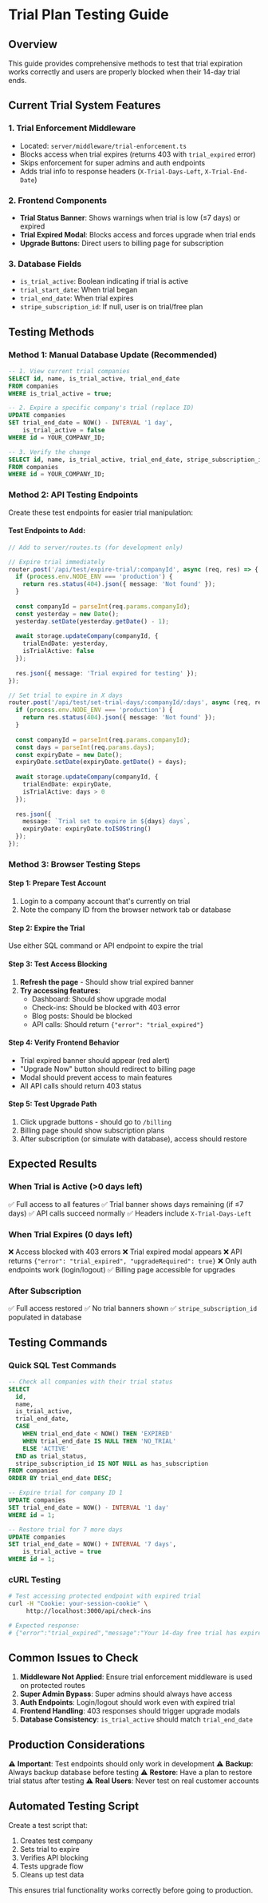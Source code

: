 # Trial Plan Testing Guide

## Overview
This guide provides comprehensive methods to test that trial expiration works correctly and users are properly blocked when their 14-day trial ends.

## Current Trial System Features

### 1. **Trial Enforcement Middleware**
- Located: `server/middleware/trial-enforcement.ts`
- Blocks access when trial expires (returns 403 with `trial_expired` error)
- Skips enforcement for super admins and auth endpoints
- Adds trial info to response headers (`X-Trial-Days-Left`, `X-Trial-End-Date`)

### 2. **Frontend Components**
- **Trial Status Banner**: Shows warnings when trial is low (≤7 days) or expired
- **Trial Expired Modal**: Blocks access and forces upgrade when trial ends
- **Upgrade Buttons**: Direct users to billing page for subscription

### 3. **Database Fields**
- `is_trial_active`: Boolean indicating if trial is active
- `trial_start_date`: When trial began
- `trial_end_date`: When trial expires
- `stripe_subscription_id`: If null, user is on trial/free plan

## Testing Methods

### Method 1: Manual Database Update (Recommended)
```sql
-- 1. View current trial companies
SELECT id, name, is_trial_active, trial_end_date 
FROM companies 
WHERE is_trial_active = true;

-- 2. Expire a specific company's trial (replace ID)
UPDATE companies 
SET trial_end_date = NOW() - INTERVAL '1 day',
    is_trial_active = false
WHERE id = YOUR_COMPANY_ID;

-- 3. Verify the change
SELECT id, name, is_trial_active, trial_end_date, stripe_subscription_id 
FROM companies 
WHERE id = YOUR_COMPANY_ID;
```

### Method 2: API Testing Endpoints
Create these test endpoints for easier trial manipulation:

#### Test Endpoints to Add:
```typescript
// Add to server/routes.ts (for development only)

// Expire trial immediately
router.post('/api/test/expire-trial/:companyId', async (req, res) => {
  if (process.env.NODE_ENV === 'production') {
    return res.status(404).json({ message: 'Not found' });
  }
  
  const companyId = parseInt(req.params.companyId);
  const yesterday = new Date();
  yesterday.setDate(yesterday.getDate() - 1);
  
  await storage.updateCompany(companyId, {
    trialEndDate: yesterday,
    isTrialActive: false
  });
  
  res.json({ message: 'Trial expired for testing' });
});

// Set trial to expire in X days
router.post('/api/test/set-trial-days/:companyId/:days', async (req, res) => {
  if (process.env.NODE_ENV === 'production') {
    return res.status(404).json({ message: 'Not found' });
  }
  
  const companyId = parseInt(req.params.companyId);
  const days = parseInt(req.params.days);
  const expiryDate = new Date();
  expiryDate.setDate(expiryDate.getDate() + days);
  
  await storage.updateCompany(companyId, {
    trialEndDate: expiryDate,
    isTrialActive: days > 0
  });
  
  res.json({ 
    message: `Trial set to expire in ${days} days`,
    expiryDate: expiryDate.toISOString()
  });
});
```

### Method 3: Browser Testing Steps

#### Step 1: Prepare Test Account
1. Login to a company account that's currently on trial
2. Note the company ID from the browser network tab or database

#### Step 2: Expire the Trial
Use either SQL command or API endpoint to expire the trial

#### Step 3: Test Access Blocking
1. **Refresh the page** - Should show trial expired banner
2. **Try accessing features**:
   - Dashboard: Should show upgrade modal
   - Check-ins: Should be blocked with 403 error
   - Blog posts: Should be blocked
   - API calls: Should return `{"error": "trial_expired"}`

#### Step 4: Verify Frontend Behavior
- Trial expired banner should appear (red alert)
- "Upgrade Now" button should redirect to billing page
- Modal should prevent access to main features
- All API calls should return 403 status

#### Step 5: Test Upgrade Path
1. Click upgrade buttons - should go to `/billing`
2. Billing page should show subscription plans
3. After subscription (or simulate with database), access should restore

## Expected Results

### When Trial is Active (>0 days left)
✅ Full access to all features
✅ Trial banner shows days remaining (if ≤7 days)
✅ API calls succeed normally
✅ Headers include `X-Trial-Days-Left`

### When Trial Expires (0 days left)
❌ Access blocked with 403 errors
❌ Trial expired modal appears
❌ API returns `{"error": "trial_expired", "upgradeRequired": true}`
❌ Only auth endpoints work (login/logout)
✅ Billing page accessible for upgrades

### After Subscription
✅ Full access restored
✅ No trial banners shown
✅ `stripe_subscription_id` populated in database

## Testing Commands

### Quick SQL Test Commands
```sql
-- Check all companies with their trial status
SELECT 
  id, 
  name, 
  is_trial_active,
  trial_end_date,
  CASE 
    WHEN trial_end_date < NOW() THEN 'EXPIRED'
    WHEN trial_end_date IS NULL THEN 'NO_TRIAL'
    ELSE 'ACTIVE'
  END as trial_status,
  stripe_subscription_id IS NOT NULL as has_subscription
FROM companies 
ORDER BY trial_end_date DESC;

-- Expire trial for company ID 1
UPDATE companies 
SET trial_end_date = NOW() - INTERVAL '1 day' 
WHERE id = 1;

-- Restore trial for 7 more days
UPDATE companies 
SET trial_end_date = NOW() + INTERVAL '7 days',
    is_trial_active = true 
WHERE id = 1;
```

### cURL Testing
```bash
# Test accessing protected endpoint with expired trial
curl -H "Cookie: your-session-cookie" \
     http://localhost:3000/api/check-ins

# Expected response:
# {"error":"trial_expired","message":"Your 14-day free trial has expired..."}
```

## Common Issues to Check

1. **Middleware Not Applied**: Ensure trial enforcement middleware is used on protected routes
2. **Super Admin Bypass**: Super admins should always have access
3. **Auth Endpoints**: Login/logout should work even with expired trial
4. **Frontend Handling**: 403 responses should trigger upgrade modals
5. **Database Consistency**: `is_trial_active` should match `trial_end_date`

## Production Considerations

⚠️ **Important**: Test endpoints should only work in development
⚠️ **Backup**: Always backup database before testing
⚠️ **Restore**: Have a plan to restore trial status after testing
⚠️ **Real Users**: Never test on real customer accounts

## Automated Testing Script

Create a test script that:
1. Creates test company
2. Sets trial to expire
3. Verifies API blocking
4. Tests upgrade flow
5. Cleans up test data

This ensures trial functionality works correctly before going to production.